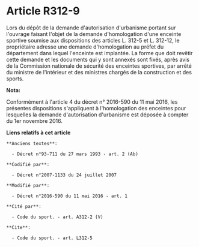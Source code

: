# Article R312-9

Lors du dépôt de la demande d'autorisation d'urbanisme portant sur l'ouvrage faisant l'objet de la demande d'homologation
d'une enceinte sportive soumise aux dispositions des articles L. 312-5 et L. 312-12, le propriétaire adresse une demande
d'homologation au préfet du département dans lequel l'enceinte est implantée. La forme que doit revêtir cette demande et les
documents qui y sont annexés sont fixés, après avis de la Commission nationale de sécurité des enceintes sportives, par
arrêté du ministre de l'intérieur et des ministres chargés de la construction et des sports.

**Nota:**

Conformément à l'article 4 du décret n° 2016-590 du 11 mai 2016, les présentes dispositions s'appliquent à l'homologation des
enceintes pour lesquelles la demande d'autorisation d'urbanisme est déposée à compter du 1er novembre 2016.

**Liens relatifs à cet article**

	**Anciens textes**:

	  - Décret n°93-711 du 27 mars 1993 - art. 2 (Ab)

	**Codifié par**:

	  - Décret n°2007-1133 du 24 juillet 2007

	**Modifié par**:

	  - Décret n°2016-590 du 11 mai 2016 - art. 1

	**Cité par**:

	  - Code du sport. - art. A312-2 (V)

	**Cite**:

	  - Code du sport. - art. L312-5
